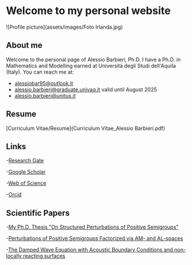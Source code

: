 # Welcome to my personal website

![Profile picture](assets/images/Foto Irlanda.jpg)

## About me
Welcome to the personal page of Alessio Barbieri, Ph.D. I have a Ph.D. in Mathematics and Modelling earned at Università degli Studi dell'Aquila (Italy). You can reach me at:
- [alessiobar95@outlook.it](mailto:alessiobar95@outlook.it)
- [alessio.barbieri@graduate.univaq.it](mailto:alessio.barbieri@graduate.univaq.it) valid until August 2025
- [alessio.barbieri@unitus.it](mailto:alessio.barbieri@unitus.it)

## Resume
[Curriculum Vitae/Resume](Curriculum Vitae_Alessio Barbieri.pdf)

## Links
-[Research Gate](https://www.researchgate.net/profile/Alessio-Barbieri-2?ev=hdr_xprf)

-[Google Scholar](https://scholar.google.com/citations?user=KN1wbBcAAAAJ&hl=it)

-[Web of Science](https://www.webofscience.com/wos/author/record/MHQ-0041-2025)

-[Orcid](https://orcid.org/my-orcid?orcid=0000-0003-3737-085X)

## Scientific Papers
-[My Ph.D. Thesis "On Structured Perturbations of Positive Semigroups"](https://ricerca.univaq.it/handle/11697/260600)

-[Perturbations of Positive Semigroups Factorized via AM- and AL-spaces](https://link.springer.com/article/10.1007/s00028-024-01049-3)

-[The Damped Wave Equation with Acoustic Boundary Conditions and non-locally reacting surfaces](https://link.springer.com/article/10.1007/s00233-022-10319-w)
